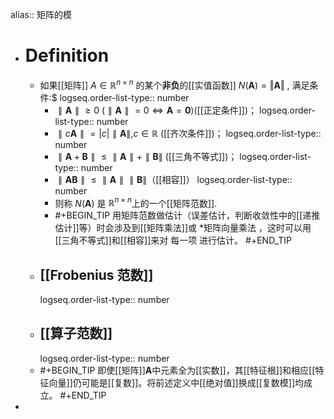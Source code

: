 alias:: 矩阵的模

- # Definition
	- 如果[[矩阵]] $A\in\mathbb{R}^{n\times n}$ 的某个**非负**的[[实值函数]] $N(\boldsymbol A)=\Vert\boldsymbol A\Vert$ , 满足条件:$
	  logseq.order-list-type:: number
		- $\parallel\boldsymbol A\parallel\geqslant0$ ($\parallel \boldsymbol A\parallel=0\Longleftrightarrow \boldsymbol A=\boldsymbol 0$)([[正定条件]])；
		  logseq.order-list-type:: number
		- $\parallel c\boldsymbol A\parallel =|c|\parallel \boldsymbol A\parallel, c\in\mathbb{R}$ ([[齐次条件]])；
		  logseq.order-list-type:: number
		- $\parallel \boldsymbol A+\boldsymbol B\parallel\leqslant\parallel \boldsymbol A\parallel+\parallel \boldsymbol B\parallel$ ([[三角不等式]])；
		  logseq.order-list-type:: number
		- $\parallel \boldsymbol{AB} \parallel\leqslant\parallel \boldsymbol A\parallel\parallel\boldsymbol B\parallel$（[[相容]]）
		  logseq.order-list-type:: number
		- 则称 $N(\boldsymbol A)$ 是 $\mathbb{R}^{n\times n}$上的一个[[矩阵范数]].
		- #+BEGIN_TIP
		  用矩阵范数做估计（误差估计，判断收敛性中的[[递推估计]]等）时会涉及到[[矩阵乘法]]或 *矩阵向量乘法 ，这时可以用[[三角不等式]]和[[相容]]来对 每一项 进行估计。
		  #+END_TIP
	- ## [[Frobenius 范数]]
	  logseq.order-list-type:: number
	- ## [[算子范数]]
	  logseq.order-list-type:: number
	- #+BEGIN_TIP
	  即使[[矩阵]]$\boldsymbol A$中元素全为[[实数]]，其[[特征根]]和相应[[特征向量]]仍可能是[[复数]]。将前述定义中[[绝对值]]换成[[复数模]]均成立。 
	  #+END_TIP
-